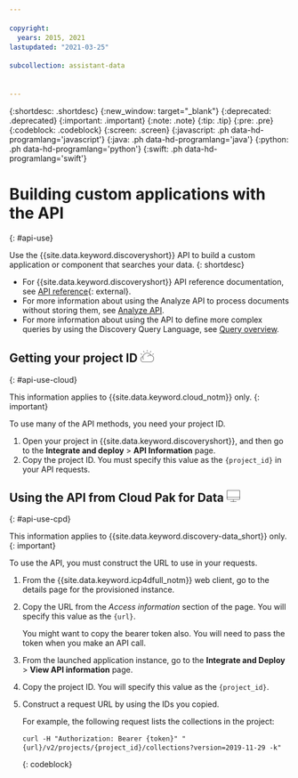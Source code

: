 ```yaml
---

copyright:
  years: 2015, 2021
lastupdated: "2021-03-25"

subcollection: assistant-data


---
```


{:shortdesc: .shortdesc}
{:new_window: target="_blank"}
{:deprecated: .deprecated}
{:important: .important}
{:note: .note}
{:tip: .tip}
{:pre: .pre}
{:codeblock: .codeblock}
{:screen: .screen}
{:javascript: .ph data-hd-programlang='javascript'}
{:java: .ph data-hd-programlang='java'}
{:python: .ph data-hd-programlang='python'}
{:swift: .ph data-hd-programlang='swift'}

# Building custom applications with the API
{: #api-use}

Use the {{site.data.keyword.discoveryshort}} API to build a custom application or component that searches your data.
{: shortdesc}

- For {{site.data.keyword.discoveryshort}} API reference documentation, see [API reference](https://cloud.ibm.com/apidocs/discovery-data){: external}.
- For more information about using the Analyze API to process documents without storing them, see [Analyze API](/docs/discovery-data?topic=discovery-data-analyzeapi).
- For more information about using the API to define more complex queries by using the Discovery Query Language, see [Query overview](/docs/discovery-data?topic=discovery-data-query-concepts).

## Getting your project ID ![IBM Cloud only](images/ibm-cloud.png)
{: #api-use-cloud}

This information applies to {{site.data.keyword.cloud_notm}} only.
{: important}

To use many of the API methods, you need your project ID.

1.  Open your project in {{site.data.keyword.discoveryshort}}, and then go to the **Integrate and deploy** > **API Information** page.
1.  Copy the project ID. You must specify this value as the `{project_id}` in your API requests.

## Using the API from Cloud Pak for Data ![Cloud Pak for Data only](images/desktop.png)
{: #api-use-cpd}

This information applies to {{site.data.keyword.discovery-data_short}} only.
{: important}

To use the API, you must construct the URL to use in your requests.

1.  From the {{site.data.keyword.icp4dfull_notm}} web client, go to the details page for the provisioned instance.
1.  Copy the URL from the *Access information* section of the page. You will specify this value as the `{url}`.

    You might want to copy the bearer token also. You will need to pass the token when you make an API call.
1.  From the launched application instance, go to the **Integrate and Deploy** > **View API information** page.
1.  Copy the project ID. You will specify this value as the `{project_id}`.
1.  Construct a request URL by using the IDs you copied. 

    For example, the following request lists the collections in the project:

    ```
    curl -H "Authorization: Bearer {token}" "{url}/v2/projects/{project_id}/collections?version=2019-11-29 -k"
    ```
    {: codeblock}
